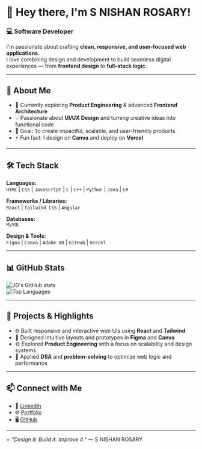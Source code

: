# 👋 Hey there, I'm S NISHAN ROSARY!

### 💻 Software Developer 

I'm passionate about crafting **clean, responsive, and user-focused web applications**.  
I love combining design and development to build seamless digital experiences — from **frontend design** to **full-stack logic**.

---

## 🧠 About Me
- 🌱 Currently exploring **Product Engineering** & advanced **Frontend Architecture**  
- 💡 Passionate about **UI/UX Design** and turning creative ideas into functional code  
- 🎯 Goal: To create impactful, scalable, and user-friendly products  
- ⚡ Fun fact: I design on **Canva** and deploy on **Vercel**

---

## 🛠️ Tech Stack

**Languages:**  
`HTML` | `CSS` | `JavaScript` | `C` | `C++` | `Python` | `Java` | `C#`

**Frameworks / Libraries:**  
`React` | `Tailwind CSS` | `Angular` 

**Databases:**  
`MySQL`

**Design & Tools:**  
`Figma` | `Canva` | `Adobe XD` | `GitHub` | `Vercel`

---

## 📊 GitHub Stats

![JD's GitHub stats](https://github-readme-stats.vercel.app/api?username=JD&show_icons=true&theme=tokyonight)  
![Top Languages](https://github-readme-stats.vercel.app/api/top-langs/?username=JD&layout=compact&theme=tokyonight)

---

## 🚀 Projects & Highlights
- 🌐 Built responsive and interactive web UIs using **React** and **Tailwind**  
- 🎨 Designed intuitive layouts and prototypes in **Figma** and **Canva**  
- ⚙️ Explored **Product Engineering** with a focus on scalability and design systems  
- 🧩 Applied **DSA** and **problem-solving** to optimize web logic and performance  

---

## 📫 Connect with Me
- 💼 [LinkedIn](www.linkedin.com/in/nishan-rosary)  
- 🌐 [Portfolio](portfolio-ecru-phi-86.vercel.app)  
- 🖥️ [GitHub]([https://github.com/JD](https://github.com/NishanRosary))

---

⭐ *"Design it. Build it. Improve it."* — S NISHAN ROSARY
